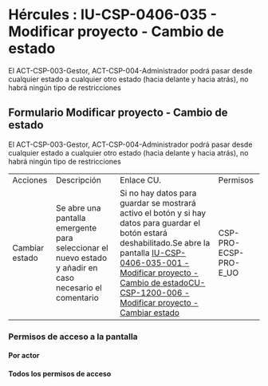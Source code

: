 # Hércules : IU\-CSP\-0406\-035 \- Modificar proyecto \- Cambio de estado



El ACT\-CSP\-003\-Gestor, ACT\-CSP\-004\-Administrador podrá pasar desde cualquier estado a cualquier otro estado (hacia delante y hacia atrás), no habrá ningún tipo de restricciones

## Formulario Modificar proyecto \- Cambio de estado

El ACT\-CSP\-003\-Gestor, ACT\-CSP\-004\-Administrador podrá pasar desde cualquier estado a cualquier otro estado (hacia delante y hacia atrás), no habrá ningún tipo de restricciones



|  | | | |
| --- | --- | --- | --- |
| Acciones | Descripción | Enlace CU. | Permisos |
| Cambiar estado | Se abre una pantalla emergente para seleccionar el nuevo estado y añadir en caso necesario el comentario | Si no hay datos para guardar se mostrará activo el botón y si hay datos para guardar el botón estará deshabilitado.Se abre la pantalla [IU\-CSP\-0406\-035\-001 \- Modificar proyecto \- Cambio de estado](/hercules/sgi-sistema-de-gestion-de-investigacion/requisitos-y-analisis-funcional/analisis-funcional-sgi-hercules/csp-modulo-de-convocatorias-ayudas-solicitudes-proyectos-y-contratos-y-grupos-de-investigacion/csp-interfaz-de-usuario/iu-csp-0400-gestion-de-proyectos/iu-csp-0406-modificar-proyecto/iu-csp-0406-035-modificar-proyecto-cambio-de-estado/iu-csp-0406-035-001-modificar-proyecto-cambio-de-estado.md "/hercules/sgi-sistema-de-gestion-de-investigacion/requisitos-y-analisis-funcional/analisis-funcional-sgi-hercules/csp-modulo-de-convocatorias-ayudas-solicitudes-proyectos-y-contratos-y-grupos-de-investigacion/csp-interfaz-de-usuario/iu-csp-0400-gestion-de-proyectos/iu-csp-0406-modificar-proyecto/iu-csp-0406-035-modificar-proyecto-cambio-de-estado/iu-csp-0406-035-001-modificar-proyecto-cambio-de-estado.md")[CU\-CSP\-1200\-006 \- Modificar proyecto \- Cambiar estado](/hercules/sgi-sistema-de-gestion-de-investigacion/requisitos-y-analisis-funcional/analisis-funcional-sgi-hercules/csp-modulo-de-convocatorias-ayudas-solicitudes-proyectos-y-contratos-y-grupos-de-investigacion/csp-casos-de-uso/cu-csp-1200-gestion-de-proyectos/cu-csp-1200-006-modificar-proyecto-cambiar-estado.md "/hercules/sgi-sistema-de-gestion-de-investigacion/requisitos-y-analisis-funcional/analisis-funcional-sgi-hercules/csp-modulo-de-convocatorias-ayudas-solicitudes-proyectos-y-contratos-y-grupos-de-investigacion/csp-casos-de-uso/cu-csp-1200-gestion-de-proyectos/cu-csp-1200-006-modificar-proyecto-cambiar-estado.md") | CSP\-PRO\-ECSP\-PRO\-E\_UO |

### Permisos de acceso a la pantalla

#### Por actor

#### Todos los permisos de acceso




